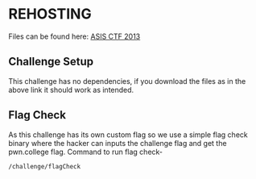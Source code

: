 # REHOSTING

Files can be found here: [ASIS CTF 2013](https://shell-storm.org/repo/CTF/ASIS-Final-2013/Forensic/memdump/)

## Challenge Setup
This challenge has no dependencies, if you download the files as in the above link it should work as intended.

## Flag Check
As this challenge has its own custom flag so we use a simple flag check binary where the hacker can inputs the challenge flag and get the pwn.college flag.
Command to run flag check-
```
/challenge/flagCheck
```